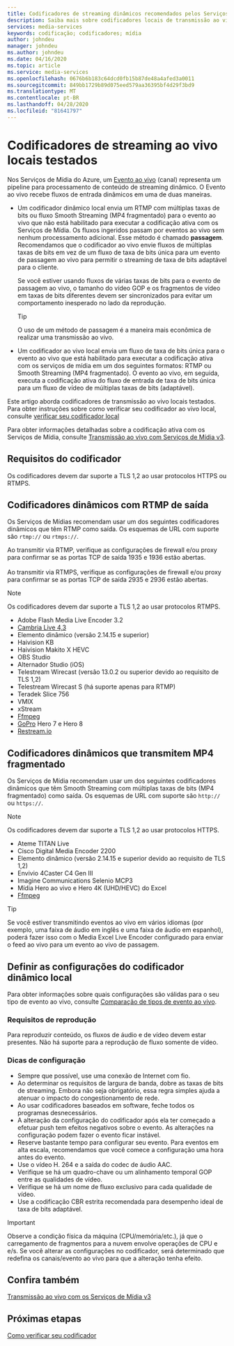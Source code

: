 ```yaml
---
title: Codificadores de streaming dinâmicos recomendados pelos Serviços de Mídia – Azure | Microsoft Docs
description: Saiba mais sobre codificadores locais de transmissão ao vivo recomendados pelos Serviços de Mídia
services: media-services
keywords: codificação; codificadores; mídia
author: johndeu
manager: johndeu
ms.author: johndeu
ms.date: 04/16/2020
ms.topic: article
ms.service: media-services
ms.openlocfilehash: 0676b6b183c64dcd0fb15b87de48a4afed3a0011
ms.sourcegitcommit: 849bb1729b89d075eed579aa36395bf4d29f3bd9
ms.translationtype: MT
ms.contentlocale: pt-BR
ms.lasthandoff: 04/28/2020
ms.locfileid: "81641797"
---
```

# <a name="tested-on-premises-live-streaming-encoders"></a>Codificadores de streaming ao vivo locais testados

Nos Serviços de Mídia do Azure, um [Evento ao vivo](https://docs.microsoft.com/rest/api/media/liveevents) (canal) representa um pipeline para processamento de conteúdo de streaming dinâmico. O Evento ao vivo recebe fluxos de entrada dinâmicos em uma de duas maneiras.

* Um codificador dinâmico local envia um RTMP com múltiplas taxas de bits ou fluxo Smooth Streaming (MP4 fragmentado) para o evento ao vivo que não está habilitado para executar a codificação ativa com os Serviços de Mídia. Os fluxos ingeridos passam por eventos ao vivo sem nenhum processamento adicional. Esse método é chamado **passagem**. Recomendamos que o codificador ao vivo envie fluxos de múltiplas taxas de bits em vez de um fluxo de taxa de bits única para um evento de passagem ao vivo para permitir o streaming de taxa de bits adaptável para o cliente. 

    Se você estiver usando fluxos de várias taxas de bits para o evento de passagem ao vivo, o tamanho do vídeo GOP e os fragmentos de vídeo em taxas de bits diferentes devem ser sincronizados para evitar um comportamento inesperado no lado da reprodução.

  > [!TIP]
  > O uso de um método de passagem é a maneira mais econômica de realizar uma transmissão ao vivo.
 
* Um codificador ao vivo local envia um fluxo de taxa de bits única para o evento ao vivo que está habilitado para executar a codificação ativa com os serviços de mídia em um dos seguintes formatos: RTMP ou Smooth Streaming (MP4 fragmentado). O evento ao vivo, em seguida, executa a codificação ativa do fluxo de entrada de taxa de bits única para um fluxo de vídeo de múltiplas taxas de bits (adaptável).

Este artigo aborda codificadores de transmissão ao vivo locais testados. Para obter instruções sobre como verificar seu codificador ao vivo local, consulte [verificar seu codificador local](become-on-premises-encoder-partner.md)

Para obter informações detalhadas sobre a codificação ativa com os Serviços de Mídia, consulte [Transmissão ao vivo com Serviços de Mídia v3](live-streaming-overview.md).

## <a name="encoder-requirements"></a>Requisitos do codificador

Os codificadores devem dar suporte a TLS 1,2 ao usar protocolos HTTPS ou RTMPS.

## <a name="live-encoders-that-output-rtmp"></a>Codificadores dinâmicos com RTMP de saída

Os Serviços de Mídias recomendam usar um dos seguintes codificadores dinâmicos que têm RTMP como saída. Os esquemas de URL com suporte são `rtmp://` ou `rtmps://`.

Ao transmitir via RTMP, verifique as configurações de firewall e/ou proxy para confirmar se as portas TCP de saída 1935 e 1936 estão abertas.<br/><br/>
Ao transmitir via RTMPS, verifique as configurações de firewall e/ou proxy para confirmar se as portas TCP de saída 2935 e 2936 estão abertas.

> [!NOTE]
> Os codificadores devem dar suporte a TLS 1,2 ao usar protocolos RTMPS.

- Adobe Flash Media Live Encoder 3.2
- [Cambria Live 4,3](https://www.capellasystems.net/products/cambria-live/)
- Elemento dinâmico (versão 2.14.15 e superior)
- Haivision KB
- Haivision Makito X HEVC
- OBS Studio
- Alternador Studio (iOS)
- Telestream Wirecast (versão 13.0.2 ou superior devido ao requisito de TLS 1,2)
- Telestream Wirecast S (há suporte apenas para RTMP)
- Teradek Slice 756
- VMIX
- xStream
- [Ffmpeg](https://www.ffmpeg.org)
- [GoPro](https://gopro.com/help/articles/block/getting-started-with-live-streaming) Hero 7 e Hero 8
- [Restream.io](https://restream.io/)

## <a name="live-encoders-that-output-fragmented-mp4"></a>Codificadores dinâmicos que transmitem MP4 fragmentado

Os Serviços de Mídia recomendam usar um dos seguintes codificadores dinâmicos que têm Smooth Streaming com múltiplas taxas de bits (MP4 fragmentado) como saída. Os esquemas de URL com suporte são `http://` ou `https://`.

> [!NOTE]
> Os codificadores devem dar suporte a TLS 1,2 ao usar protocolos HTTPS.

- Ateme TITAN Live
- Cisco Digital Media Encoder 2200
- Elemento dinâmico (versão 2.14.15 e superior devido ao requisito de TLS 1,2)
- Envivio 4Caster C4 Gen III 
- Imagine Communications Selenio MCP3
- Mídia Hero ao vivo e Hero 4K (UHD/HEVC) do Excel
- [Ffmpeg](https://www.ffmpeg.org)

> [!TIP]
>  Se você estiver transmitindo eventos ao vivo em vários idiomas (por exemplo, uma faixa de áudio em inglês e uma faixa de áudio em espanhol), poderá fazer isso com o Media Excel Live Encoder configurado para enviar o feed ao vivo para um evento ao vivo de passagem.

## <a name="configuring-on-premises-live-encoder-settings"></a>Definir as configurações do codificador dinâmico local

Para obter informações sobre quais configurações são válidas para o seu tipo de evento ao vivo, consulte [Comparação de tipos de evento ao vivo](live-event-types-comparison.md).

### <a name="playback-requirements"></a>Requisitos de reprodução

Para reproduzir conteúdo, os fluxos de áudio e de vídeo devem estar presentes. Não há suporte para a reprodução de fluxo somente de vídeo.

### <a name="configuration-tips"></a>Dicas de configuração

- Sempre que possível, use uma conexão de Internet com fio.
- Ao determinar os requisitos de largura de banda, dobre as taxas de bits de streaming. Embora não seja obrigatório, essa regra simples ajuda a atenuar o impacto do congestionamento de rede.
- Ao usar codificadores baseados em software, feche todos os programas desnecessários.
- A alteração da configuração do codificador após ela ter começado a efetuar push tem efeitos negativos sobre o evento. As alterações na configuração podem fazer o evento ficar instável. 
- Reserve bastante tempo para configurar seu evento. Para eventos em alta escala, recomendamos que você comece a configuração uma hora antes do evento.
- Use o vídeo H. 264 e a saída do codec de áudio AAC.
- Verifique se há um quadro-chave ou um alinhamento temporal GOP entre as qualidades de vídeo.
- Verifique se há um nome de fluxo exclusivo para cada qualidade de vídeo.
- Use a codificação CBR estrita recomendada para desempenho ideal de taxa de bits adaptável.

> [!IMPORTANT]
> Observe a condição física da máquina (CPU/memória/etc.), já que o carregamento de fragmentos para a nuvem envolve operações de CPU e e/s. Se você alterar as configurações no codificador, será determinado que redefina os canais/evento ao vivo para que a alteração tenha efeito.

## <a name="see-also"></a>Confira também

[Transmissão ao vivo com os Serviços de Mídia v3](live-streaming-overview.md)

## <a name="next-steps"></a>Próximas etapas

[Como verificar seu codificador](become-on-premises-encoder-partner.md)
